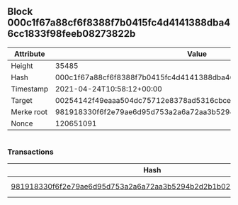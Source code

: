 ## Block 000c1f67a88cf6f8388f7b0415fc4d4141388dba46cc1833f98feeb08273822b

Attribute | Value
--- | ---
Height | 35485
Hash | 000c1f67a88cf6f8388f7b0415fc4d4141388dba46cc1833f98feeb08273822b
Timestamp | 2021-04-24T10:58:12+00:00
Target | 00254142f49eaaa504dc75712e8378ad5316cbcead634704b3734b6271167cc4
Merke root | 981918330f6f2e79ae6d95d753a2a6a72aa3b5294b2d2b1b02d390e31e411372
Nonce | 120651091

```

```

### Transactions

Hash | Amount
--- | ---
[981918330f6f2e79ae6d95d753a2a6a72aa3b5294b2d2b1b02d390e31e411372](981918330f6f2e79ae6d95d753a2a6a72aa3b5294b2d2b1b02d390e31e411372.md) | 10.00000000 SKEPTI 
